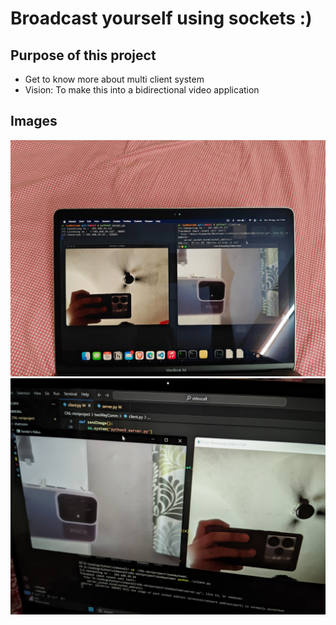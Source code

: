 # Broadcast yourself using sockets :)

## Purpose of this project

- Get to know more about multi client system
- Vision: To make this into a bidirectional video application

## Images

![Demo Image showing broadcast call](../project_images/peer_to_peer1.jpg)
![Demo Image showing broadcast call](../project_images/peer_to_peer2.jpg)
